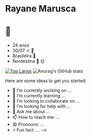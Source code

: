 # Rayane Marusca <h1> 👋
  
  * 24 anos
  * 30/07 :leo: :birthday:
  * Brasileira :palm_tree: 
  * Nordestina :cactus: :sun_with_face:
  

[![Top Langs](https://github-readme-stats.vercel.app/api/top-langs/?username=rayanemarusca&layout=compact&theme=radical)](https://github.com/rayanemarusca/github-readme-stats)
![Anurag's GitHub stats](https://github-readme-stats.vercel.app/api?username=rayanemarusca&show_icons=true&theme=radical)


Here are some ideas to get you started:

- 🔭 I’m currently working on ...
- 🌱 I’m currently learning ...
- 👯 I’m looking to collaborate on ...
- 🤔 I’m looking for help with ...
- 💬 Ask me about ...
- 📫 How to reach me: ...
- 😄 Pronouns: ...
- ⚡ Fun fact: ...
-->
